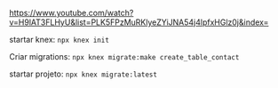 https://www.youtube.com/watch?v=H9lAT3FLHyU&list=PLK5FPzMuRKlyeZYiJNA54j4lpfxHGlz0j&index=

startar knex: 
```npx knex init```

Criar migrations: 
```npx knex migrate:make create_table_contact```

startar projeto: 
```npx knex migrate:latest```